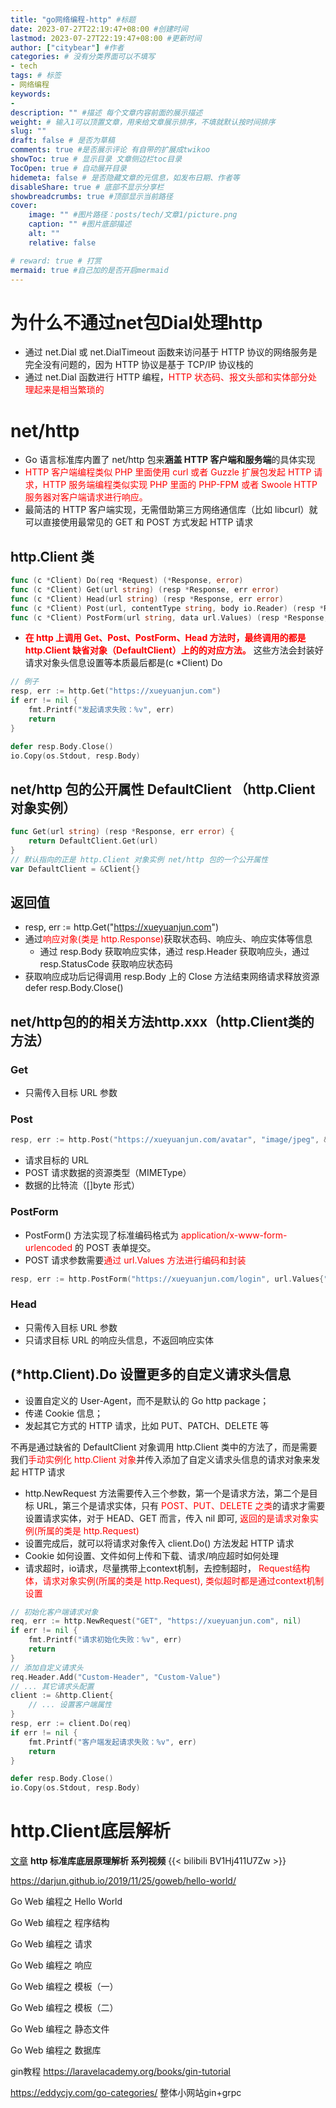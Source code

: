 ```yaml
---
title: "go网络编程-http" #标题
date: 2023-07-27T22:19:47+08:00 #创建时间
lastmod: 2023-07-27T22:19:47+08:00 #更新时间
author: ["citybear"] #作者
categories: # 没有分类界面可以不填写
- tech
tags: # 标签
- 网络编程
keywords: 
- 
description: "" #描述 每个文章内容前面的展示描述
weight: # 输入1可以顶置文章，用来给文章展示排序，不填就默认按时间排序
slug: ""
draft: false # 是否为草稿
comments: true #是否展示评论 有自带的扩展成twikoo
showToc: true # 显示目录 文章侧边栏toc目录
TocOpen: true # 自动展开目录
hidemeta: false # 是否隐藏文章的元信息，如发布日期、作者等
disableShare: true # 底部不显示分享栏
showbreadcrumbs: true #顶部显示当前路径
cover:
    image: "" #图片路径：posts/tech/文章1/picture.png
    caption: "" #图片底部描述
    alt: ""
    relative: false

# reward: true # 打赏
mermaid: true #自己加的是否开启mermaid
---
```


# 为什么不通过net包Dial处理http
- 通过 net.Dial 或 net.DialTimeout 函数来访问基于 HTTP 协议的网络服务是完全没有问题的，因为 HTTP 协议是基于 TCP/IP 协议栈的
- 通过 net.Dial 函数进行 HTTP 编程，<font color="red">HTTP 状态码、报文头部和实体部分处理起来是相当繁琐的</font>

# net/http
- Go 语言标准库内置了 net/http 包来**涵盖 HTTP 客户端和服务端**的具体实现
- <font color="red">HTTP 客户端编程类似 PHP 里面使用 curl 或者 Guzzle 扩展包发起 HTTP 请求，HTTP 服务端编程类似实现 PHP 里面的 PHP-FPM 或者 Swoole HTTP 服务器对客户端请求进行响应。</font>
- 最简洁的 HTTP 客户端实现，无需借助第三方网络通信库（比如 libcurl）就可以直接使用最常见的 GET 和 POST 方式发起 HTTP 请求

## http.Client 类
``` go 
func (c *Client) Do(req *Request) (*Response, error)
func (c *Client) Get(url string) (resp *Response, err error)
func (c *Client) Head(url string) (resp *Response, err error)
func (c *Client) Post(url, contentType string, body io.Reader) (resp *Response, err error)
func (c *Client) PostForm(url string, data url.Values) (resp *Response, err error)

``` 

- **<font color="red">在 http 上调用 Get、Post、PostForm、Head 方法时，最终调用的都是 http.Client 缺省对象（DefaultClient）上的的对应方法。</font>** 这些方法会封装好请求对象头信息设置等本质最后都是(c *Client) Do

``` go
// 例子
resp, err := http.Get("https://xueyuanjun.com") 
if err != nil {
    fmt.Printf("发起请求失败：%v", err)
    return 
}

defer resp.Body.Close() 
io.Copy(os.Stdout, resp.Body)
```
## net/http 包的公开属性 DefaultClient （http.Client 对象实例）

``` go 
func Get(url string) (resp *Response, err error) {
    return DefaultClient.Get(url)
}
// 默认指向的正是 http.Client 对象实例 net/http 包的一个公开属性
var DefaultClient = &Client{}  
```

## 返回值
- resp, err := http.Get("https://xueyuanjun.com") 
- 通过<font color="red">响应对象(类是 http.Response)</font>获取状态码、响应头、响应实体等信息
  - 通过 resp.Body 获取响应实体，通过 resp.Header 获取响应头，通过 resp.StatusCode 获取响应状态码
- 获取响应成功后记得调用 resp.Body 上的 Close 方法结束网络请求释放资源 defer resp.Body.Close() 
  
## net/http包的的相关方法http.xxx（http.Client类的方法）
### Get
- 只需传入目标 URL 参数
### Post
``` go 
resp, err := http.Post("https://xueyuanjun.com/avatar", "image/jpeg", &imageDataBuf) 
```
- 请求目标的 URL
- POST 请求数据的资源类型（MIMEType）
- 数据的比特流（[]byte 形式）
### PostForm
- PostForm() 方法实现了标准编码格式为 <font color="red">application/x-www-form-urlencoded</font> 的 POST 表单提交。
- POST 请求参数需要<font color="red">通过 url.Values 方法进行编码和封装</font>
``` go 
resp, err := http.PostForm("https://xueyuanjun.com/login", url.Values{"name":{"citybear"}, "password": {"test-passwd"}}) 
```

### Head
- 只需传入目标 URL 参数
- 只请求目标 URL 的响应头信息，不返回响应实体

## (*http.Client).Do 设置更多的自定义请求头信息
- 设置自定义的 User-Agent，而不是默认的 Go http package；
- 传递 Cookie 信息；
- 发起其它方式的 HTTP 请求，比如 PUT、PATCH、DELETE 等

不再是通过缺省的 DefaultClient 对象调用 http.Client 类中的方法了，而是需要我们<font color="red">手动实例化 http.Client 对象</font>并传入添加了自定义请求头信息的请求对象来发起 HTTP 请求

- http.NewRequest 方法需要传入三个参数，第一个是请求方法，第二个是目标 URL，第三个是请求实体，只有 <font color="red">POST、PUT、DELETE 之类</font>的请求才需要设置请求实体，对于 HEAD、GET 而言，传入 nil 即可, <font color="red">返回的是请求对象实例(所属的类是 http.Request)</font>
- 设置完成后，就可以将请求对象传入 client.Do() 方法发起 HTTP 请求
-  Cookie 如何设置、文件如何上传和下载、请求/响应超时如何处理
-  请求超时，io请求，尽量携带上context机制，去控制超时， <font color="red">Request结构体，请求对象实例(所属的类是 http.Request), 类似超时都是通过context机制设置</font>

``` go 
// 初始化客户端请求对象
req, err := http.NewRequest("GET", "https://xueyuanjun.com", nil)
if err != nil {
    fmt.Printf("请求初始化失败：%v", err)
    return
}
// 添加自定义请求头
req.Header.Add("Custom-Header", "Custom-Value")
// ... 其它请求头配置
client := &http.Client{
    // ... 设置客户端属性
}
resp, err := client.Do(req)
if err != nil {
    fmt.Printf("客户端发起请求失败：%v", err)
    return
}

defer resp.Body.Close()
io.Copy(os.Stdout, resp.Body)
```

# http.Client底层解析
[文章](https://laravelacademy.org/post/21003)
**http 标准库底层原理解析 系列视频**
{{< bilibili BV1Hj411U7Zw >}} 

https://darjun.github.io/2019/11/25/goweb/hello-world/

Go Web 编程之 Hello World

Go Web 编程之 程序结构

Go Web 编程之 请求

Go Web 编程之 响应

Go Web 编程之 模板（一）

Go Web 编程之 模板（二）

Go Web 编程之 静态文件

Go Web 编程之 数据库

gin教程 https://laravelacademy.org/books/gin-tutorial

https://eddycjy.com/go-categories/ 整体小网站gin+grpc